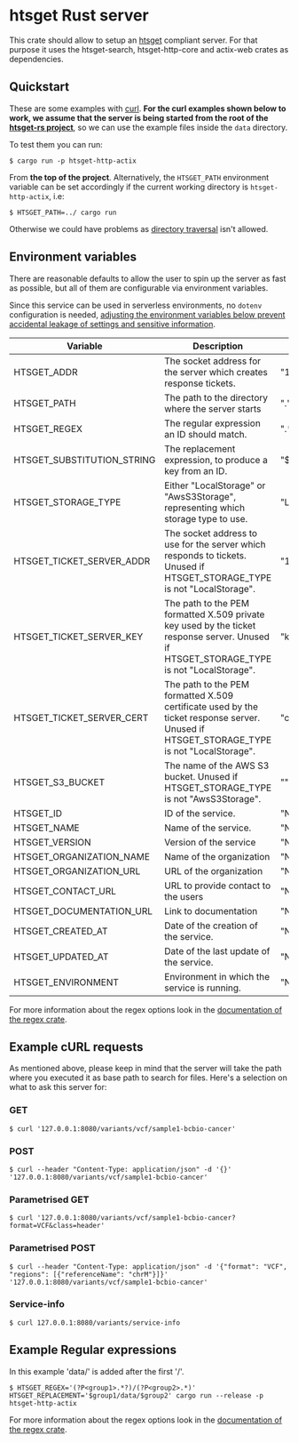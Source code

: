# htsget Rust server
This crate should allow to setup an [htsget](http://samtools.github.io/hts-specs/htsget.html) compliant server. For that purpose it uses the htsget-search, htsget-http-core and actix-web crates as dependencies.

## Quickstart 

These are some examples with [curl](https://github.com/curl/curl). **For the curl examples shown below to work, we assume that the server is being started from the root of the [htsget-rs project](https://github.com/umccr/htsget-rs)**, so we can use the example files inside the `data` directory.

To test them you can run:

```shell
$ cargo run -p htsget-http-actix
```

From **the top of the project**. Alternatively, the `HTSGET_PATH` environment variable can be set accordingly if the current working directory is `htsget-http-actix`, i.e:

```shell
$ HTSGET_PATH=../ cargo run
```

Otherwise we could have problems as [directory traversal](https://en.wikipedia.org/wiki/Directory_traversal_attack) isn't allowed.

## Environment variables 

There are reasonable defaults to allow the user to spin up the server as fast as possible, but all of them are configurable via environment variables.

Since this service can be used in serverless environments, no `dotenv` configuration is needed, [adjusting the environment variables below prevent accidental leakage of settings and sensitive information](https://medium.com/@softprops/configuration-envy-a09584386705).

| Variable                   | Description                                                                                                                              | Default          |
|----------------------------|------------------------------------------------------------------------------------------------------------------------------------------|------------------|
| HTSGET_ADDR                | The socket address for the server which creates response tickets.                                                                        | "127.0.0.1:8080" |
| HTSGET_PATH                | The path to the directory where the server starts                                                                                        | "."              | 
| HTSGET_REGEX               | The regular expression an ID should match.                                                                                               | ".*"             |
| HTSGET_SUBSTITUTION_STRING | The replacement expression, to produce a key from an ID.                                                                                 | "$0"             |
| HTSGET_STORAGE_TYPE        | Either "LocalStorage" or "AwsS3Storage", representing which storage type to use.                                                         | "LocalStorage"   |
| HTSGET_TICKET_SERVER_ADDR  | The socket address to use for the server which responds to tickets. Unused if HTSGET_STORAGE_TYPE is not "LocalStorage".                 | "127.0.0.1:8081" |
| HTSGET_TICKET_SERVER_KEY   | The path to the PEM formatted X.509 private key used by the ticket response server. Unused if HTSGET_STORAGE_TYPE is not "LocalStorage". | "key.pem"        |
| HTSGET_TICKET_SERVER_CERT  | The path to the PEM formatted X.509 certificate used by the ticket response server. Unused if HTSGET_STORAGE_TYPE is not "LocalStorage". | "cert.pem"       |
| HTSGET_S3_BUCKET           | The name of the AWS S3 bucket. Unused if HTSGET_STORAGE_TYPE is not "AwsS3Storage".                                                      | ""               |
| HTSGET_ID                  | ID of the service.                                                                                                                       | "None"           |
| HTSGET_NAME                | Name of the service.                                                                                                                     | "None"           |
| HTSGET_VERSION             | Version of the service                                                                                                                   | "None"           |
| HTSGET_ORGANIZATION_NAME   | Name of the organization                                                                                                                 | "None"           |
| HTSGET_ORGANIZATION_URL    | URL of the organization                                                                                                                  | "None"           |
| HTSGET_CONTACT_URL         | URL to provide contact to the users                                                                                                      | "None"           |
| HTSGET_DOCUMENTATION_URL   | Link to documentation                                                                                                                    | "None"           |
| HTSGET_CREATED_AT          | Date of the creation of the service.                                                                                                     | "None"           |
| HTSGET_UPDATED_AT          | Date of the last update of the service.                                                                                                  | "None"           |
| HTSGET_ENVIRONMENT         | Environment in which the service is running.                                                                                             | "None"           |
For more information about the regex options look in the [documentation of the regex crate](https://docs.rs/regex/).

## Example cURL requests

As mentioned above, please keep in mind that the server will take the path where you executed it as base path to search for files. Here's a selection on what to ask this server for:

### GET

```shell
$ curl '127.0.0.1:8080/variants/vcf/sample1-bcbio-cancer'
```

### POST

```shell
$ curl --header "Content-Type: application/json" -d '{}' '127.0.0.1:8080/variants/vcf/sample1-bcbio-cancer'
```

### Parametrised GET

```shell
$ curl '127.0.0.1:8080/variants/vcf/sample1-bcbio-cancer?format=VCF&class=header'
```

### Parametrised POST

```shell
$ curl --header "Content-Type: application/json" -d '{"format": "VCF", "regions": [{"referenceName": "chrM"}]}' '127.0.0.1:8080/variants/vcf/sample1-bcbio-cancer'
```

### Service-info

```shell
$ curl 127.0.0.1:8080/variants/service-info
```

## Example Regular expressions
In this example 'data/' is added after the first '/'.
```shell
$ HTSGET_REGEX='(?P<group1>.*?)/(?P<group2>.*)' HTSGET_REPLACEMENT='$group1/data/$group2' cargo run --release -p htsget-http-actix
```
For more information about the regex options look in the [documentation of the regex crate](https://docs.rs/regex/).